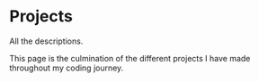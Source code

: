 # Projects
All the descriptions.

This page is the culmination of the different projects I have made throughout my coding journey.
